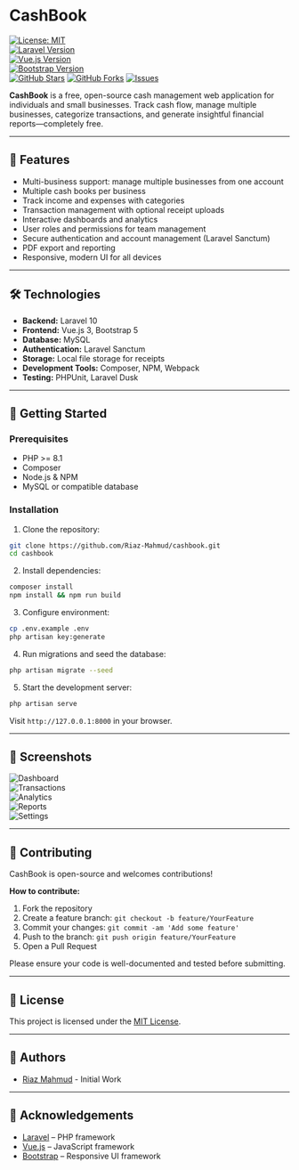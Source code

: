 # CashBook

[![License: MIT](https://img.shields.io/badge/License-MIT-yellow.svg)](https://opensource.org/license/mit/)  
[![Laravel Version](https://img.shields.io/badge/Laravel-12-orange)](https://laravel.com/)  
[![Vue.js Version](https://img.shields.io/badge/Vue.js-3-blue)](https://vuejs.org/)  
[![Bootstrap Version](https://img.shields.io/badge/Bootstrap-5-purple)](https://getbootstrap.com/)  
[![GitHub Stars](https://img.shields.io/github/stars/Riaz-Mahmud/cashbook)](https://github.com/Riaz-Mahmud/cashbook/stargazers)
[![GitHub Forks](https://img.shields.io/github/forks/Riaz-Mahmud/cashbook)](https://github.com/Riaz-Mahmud/cashbook/network/members)
[![Issues](https://img.shields.io/github/issues/Riaz-Mahmud/cashbook)](https://github.com/Riaz-Mahmud/cashbook/issues)

**CashBook** is a free, open-source cash management web application for individuals and small businesses. Track cash flow, manage multiple businesses, categorize transactions, and generate insightful financial reports—completely free.

---

## 🌟 Features

- Multi-business support: manage multiple businesses from one account  
- Multiple cash books per business  
- Track income and expenses with categories  
- Transaction management with optional receipt uploads  
- Interactive dashboards and analytics  
- User roles and permissions for team management  
- Secure authentication and account management (Laravel Sanctum)  
- PDF export and reporting  
- Responsive, modern UI for all devices  

---

## 🛠 Technologies

- **Backend:** Laravel 10  
- **Frontend:** Vue.js 3, Bootstrap 5  
- **Database:** MySQL  
- **Authentication:** Laravel Sanctum  
- **Storage:** Local file storage for receipts  
- **Development Tools:** Composer, NPM, Webpack  
- **Testing:** PHPUnit, Laravel Dusk  

---

## 🚀 Getting Started

### Prerequisites

- PHP >= 8.1  
- Composer  
- Node.js & NPM  
- MySQL or compatible database  

### Installation

1. Clone the repository:  
```bash
git clone https://github.com/Riaz-Mahmud/cashbook.git
cd cashbook
```

2. Install dependencies:  
```bash
composer install
npm install && npm run build
```

3. Configure environment:  
```bash
cp .env.example .env
php artisan key:generate
```

4. Run migrations and seed the database:  
```bash
php artisan migrate --seed
```

5. Start the development server:  
```bash
php artisan serve
```

Visit `http://127.0.0.1:8000` in your browser.

---

## 📸 Screenshots

![Dashboard](https://github.com/user-attachments/assets/1d503947-6c5b-4904-a58f-162a020617da)  
![Transactions](https://github.com/user-attachments/assets/4036e8ce-55a6-4894-86b1-497dba90bd77)  
![Analytics](https://github.com/user-attachments/assets/967509e8-5127-47b4-9c9e-443f2f7d8d4e)  
![Reports](https://github.com/user-attachments/assets/f60402bc-5337-4534-9a0e-cebecf65f0a7)  
![Settings](https://github.com/user-attachments/assets/063a9c74-800b-4697-a7b0-eaf3af1ce563)  

---

## 🤝 Contributing

CashBook is open-source and welcomes contributions!  

**How to contribute:**

1. Fork the repository  
2. Create a feature branch: `git checkout -b feature/YourFeature`  
3. Commit your changes: `git commit -am 'Add some feature'`  
4. Push to the branch: `git push origin feature/YourFeature`  
5. Open a Pull Request  

Please ensure your code is well-documented and tested before submitting.

---

## 📄 License

This project is licensed under the [MIT License](https://opensource.org/license/mit/).

---

## 👤 Authors

- [Riaz Mahmud](https://github.com/Riaz-Mahmud) - Initial Work

---

## 🙏 Acknowledgements

- [Laravel](https://laravel.com/) – PHP framework  
- [Vue.js](https://vuejs.org/) – JavaScript framework  
- [Bootstrap](https://getbootstrap.com/) – Responsive UI framework  
